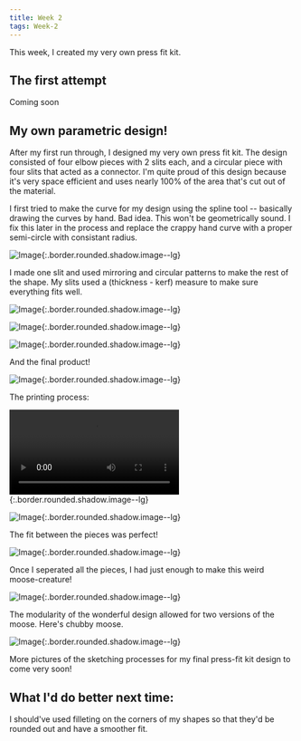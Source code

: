```yaml
---
title: Week 2
tags: Week-2
---
```


This week, I created my very own press fit kit.



## The first attempt
Coming soon

## My own parametric design!
After my first run through, I designed my very own press fit kit. The design consisted of four elbow pieces with 2 slits each, and a circular piece with four slits that acted as a connector. I'm quite proud of this design because it's very space efficient and uses nearly 100% of the area that's cut out of the material.


I first tried to make the curve for my design using the spline tool -- basically drawing the curves by hand. Bad idea. This won't be geometrically sound. I fix this later in the process and replace the crappy hand curve with a proper semi-circle with consistant radius.

![Image](https://i.imgur.com/EQOpNRn.png){:.border.rounded.shadow.image--lg}

I made one slit and used mirroring and circular patterns to make the rest of the shape. My slits used a (thickness - kerf) measure to make sure everything fits well.

![Image](https://i.imgur.com/jqhhpDQ.png){:.border.rounded.shadow.image--lg}

![Image](https://i.imgur.com/HwOwN6i.png){:.border.rounded.shadow.image--lg}


![Image](https://i.imgur.com/PcbjQwU.png){:.border.rounded.shadow.image--lg}

And the final product!

![Image](https://i.imgur.com/lwDlGvh.png){:.border.rounded.shadow.image--lg}


The printing process:

![Image](https://i.imgur.com/2IkTsoJ.mp4){:.border.rounded.shadow.image--lg}


![Image](https://i.imgur.com/3C2GrXC.jpg){:.border.rounded.shadow.image--lg}

The fit between the pieces was perfect!

![Image](https://i.imgur.com/i22ZjJj.jpg){:.border.rounded.shadow.image--lg}

Once I seperated all the pieces, I had just enough to make this weird moose-creature!

![Image](https://i.imgur.com/0xoVxAo.jpg){:.border.rounded.shadow.image--lg}

The modularity of the wonderful design allowed for two versions of the moose. Here's chubby moose.

![Image](https://i.imgur.com/cYorK8i.jpg){:.border.rounded.shadow.image--lg}

More pictures of the sketching processes for my final press-fit kit design to come very soon!




## What I'd do better next time:

I should've used filleting on the corners of my shapes so that they'd be rounded out and have a smoother fit.
<!--more-->
